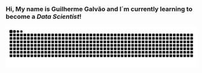 ### Hi, My name is Guilherme Galvão and I´m currently learning to become a *Data Scientist*!







<div>
  
![Snake animation](https://github.com/GalvaoGui/GalvaoGui/blob/output/github-contribution-grid-snake.svg)

</div>
  
<!--
**GalvaoGui/GalvaoGui** is a ✨ _special_ ✨ repository because its `README.md` (this file) appears on your GitHub profile.

Here are some ideas to get you started:

- 🔭 I’m currently working on ...
- 🌱 I’m currently learning ...
- 👯 I’m looking to collaborate on ...
- 🤔 I’m looking for help with ...
- 💬 Ask me about ...
- 📫 How to reach me: ...
- 😄 Pronouns: ...
- ⚡ Fun fact: ...
-->
